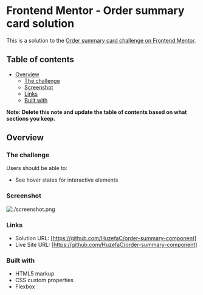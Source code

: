 # Frontend Mentor - Order summary card solution

This is a solution to the [Order summary card challenge on Frontend Mentor](https://www.frontendmentor.io/challenges/order-summary-component-QlPmajDUj).

## Table of contents

- [Overview](#overview)
  - [The challenge](#the-challenge)
  - [Screenshot](#screenshot)
  - [Links](#links)
  - [Built with](#built-with)

**Note: Delete this note and update the table of contents based on what sections you keep.**

## Overview

### The challenge

Users should be able to:

- See hover states for interactive elements

### Screenshot

![./screenshot.png](./screenshot.jpg)

### Links

- Solution URL: [https://github.com/HuzefaC/order-summary-component]
- Live Site URL: [https://github.com/HuzefaC/order-summary-component]

### Built with

- HTML5 markup
- CSS custom properties
- Flexbox
